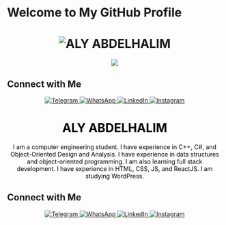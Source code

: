 # Welcome to My GitHub Profile

<div align="center">
  <h1>
    <img src="https://readme-typing-svg.herokuapp.com?font=Fira+Code&weight=900&size=50&duration=3000&pause=1000&color=1D3557&center=true&vCenter=true&width=800&height=80&lines=ALY+ABDELHALIM" alt="ALY ABDELHALIM">
  </h1>
</div>

<div align="center">
  <p>
    <img src="https://readme-typing-svg.herokuapp.com?font=Fira+Code&size=30&duration=3000&pause=1000&color=FF5733&center=true&vCenter=true&width=1000&height=80&lines=I+am+a+computer+engineering+student.;I+have+experience+in+C%2B%2B%2C+C%23%2C+and+Object-Oriented+Design+and+Analysis.;I+have+experience+in+data+structures+and+object-oriented+programming.;I+am+also+learning+full+stack+development.;I+have+experience+in+HTML%2C+CSS%2C+JS%2C+and+ReactJS.;I+am+studying+WordPress.">
  </p>
</div>

## Connect with Me

<div align="center">
  <a href="https://t.me/alyabdelhalim" target="_blank">
    <img src="https://img.shields.io/badge/Telegram-2CA5E0?style=for-the-badge&logo=telegram&logoColor=white" alt="Telegram">
  </a>
  <a href="https://wa.me/905527797598?text=Hello,%20I%20need%20your%20help%20in..." target="_blank">
    <img src="https://img.shields.io/badge/WhatsApp-25D366?style=for-the-badge&logo=whatsapp&logoColor=white" alt="WhatsApp">
  </a>
  <a href="https://www.linkedin.com/in/aly-abdelhalim-5132a221b/" target="_blank">
    <img src="https://img.shields.io/badge/LinkedIn-0A66C2?style=for-the-badge&logo=linkedin&logoColor=white" alt="LinkedIn">
  </a>
  <a href="https://www.instagram.com/aliabdelhalim27/" target="_blank">
    <img src="https://img.shields.io/badge/Instagram-E4405F?style=for-the-badge&logo=instagram&logoColor=white" alt="Instagram">
  </a>
</div>

<style>
  @keyframes colorChange {
    0% { color: #000000; }
    25% { color: #FF5733; }
    50% { color: #33FF57; }
    75% { color: #3357FF; }
    100% { color: #FF33A1; }
  }

  .moving-text {
    animation: move 4s infinite alternate;
  }

  .color-changing-text {
    animation: colorChange 4s infinite;
  }

  @keyframes move {
    0% { transform: translateX(0) translateY(0); }
    25% { transform: translateX(10px) translateY(-10px); }
    50% { transform: translateX(-10px) translateY(10px); }
    75% { transform: translateX(10px) translateY(10px); }
    100% { transform: translateX(0) translateY(0); }
  }
</style>

<div align="center">
  <h1 class="moving-text color-changing-text">ALY ABDELHALIM</h1>
</div>

<div align="center">
  <p class="moving-text color-changing-text">
    I am a computer engineering student. I have experience in C++, C#, and Object-Oriented Design and Analysis. I have experience in data structures and object-oriented programming. I am also learning full stack development. I have experience in HTML, CSS, JS, and ReactJS. I am studying WordPress.
  </p>
</div>

## Connect with Me

<div align="center">
  <a href="https://t.me/alyabdelhalim" target="_blank">
    <img src="https://img.shields.io/badge/Telegram-2CA5E0?style=for-the-badge&logo=telegram&logoColor=white" alt="Telegram">
  </a>
  <a href="https://wa.me/905527797598?text=Hello,%20I%20need%20your%20help%20in..." target="_blank">
    <img src="https://img.shields.io/badge/WhatsApp-25D366?style=for-the-badge&logo=whatsapp&logoColor=white" alt="WhatsApp">
  </a>
  <a href="https://www.linkedin.com/in/aly-abdelhalim-5132a221b/" target="_blank">
    <img src="https://img.shields.io/badge/LinkedIn-0A66C2?style=for-the-badge&logo=linkedin&logoColor=white" alt="LinkedIn">
  </a>
  <a href="https://www.instagram.com/aliabdelhalim27/" target="_blank">
    <img src="https://img.shields.io/badge/Instagram-E4405F?style=for-the-badge&logo=instagram&logoColor=white" alt="Instagram">
  </a>
</div>
